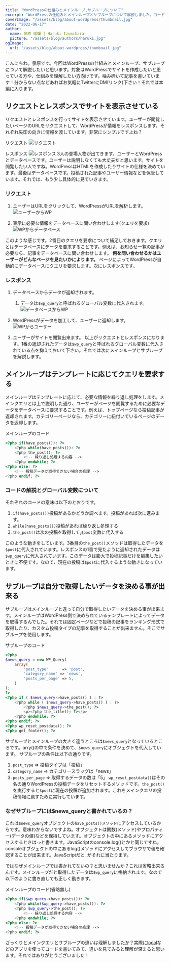```yaml
---
title: "WordPressの仕組みとメインループ,サブループについて"
excerpt: "WordPressの仕組みとメインループとサブループについて解説しました。コードを書いてみると理解が深まると思います。"
coverImage: "/assets/blog/about-wordpress/thumbnail.jpg"
date: "2022-06-17"
author:
  name: 泉原 遥輝 | Haruki Izumihara
  picture: "/assets/blog/authors/haruki.jpg"
ogImage:
  url: "/assets/blog/about-wordpress/thumbnail.jpg"
---
```

こんにちわ。泉原です。今回はWordPressの仕組みとメインループ、サブループについて解説したいと思います。対象はWordPressでサイトを作成したいと思っている方や、仕組みを理解したい方向けです。噛み砕いて記事を書いています！分からない点などあればお気軽にTwitterにDM(リンク)下さい！それでは本編に入ります。
## リクエストとレスポンスでサイトを表示させている
リクエストとレスポンスを行ってサイトを表示させています。ユーザーが閲覧したいページのURLをリクエストして、WordPressが情報をレスポンスします。それぞれ矢印の向きに情報を渡しています。非常にシンプルですよね？

リクエスト
![リクエスト](/assets/blog/about-wordpress/request.jpg)

レスポンス
![レスポンス](/assets/blog/about-wordpress/response.jpg)
3人の登場人物が出てきます。ユーザーとWordPressとデータベースです。ユーザーは説明しなくても大丈夫だと思います。サイトを閲覧したい人ですね。WordPressはHTMLを作成したりサイトの仕様を決めています。最後はデータベースです。投稿された記事やユーザー情報などを保管しています。それでは、もう少し具体的に見ていきます。

### リクエスト
1. ユーザーはURLをクリックして、WordPressがURLを解析します。
![ユーザーからWP](/assets/blog/about-wordpress/user-wp.jpg)

2. 表示に必要な情報をデータベースに問い合わせします(クエリを要求)
![WPからデータベース](/assets/blog/about-wordpress/wp-db.jpg)


このような感じです。2番目のクエリを要求について補足しておきます。クエリとはデータベースにデータを要求することです。例えば、お知らせ一覧の記事が必要なら、記事をデータベースに問い合わせします。
**何を問い合わせるかはユーザーがどんなページを見たいかによります。**
ページによってWordPressが自動的にデータベースにクエリを要求します。次にレスポンスです。

### レスポンス
1. データベースからデータが返却されます。
   1. データは`$wp_query`と呼ばれるグローバル変数に代入されます。
![データベースからWP](/assets/blog/about-wordpress/db-wp.jpg)

1. WordPressがデータを加工して、ユーザーに返却します。
![WPからユーザー](/assets/blog/about-wordpress/wp-user.jpg)

3. ユーザーがサイトを閲覧出来ます。
以上がリクエストとレスポンスになります。1番の返却されたデータは`$wp_query`と呼ばれるグローバル変数に代入されている点を抑えておいて下さい。それでは次にメインループとサブループを解説します。

## メインループはテンプレートに応じてクエリを要求する
メインループはテンプレートに応じて、必要な情報を繰り返し処理をします。メインクエリとは上で説明した通り、ユーザーがページを閲覧するために必要なデータをデータベースに要求することです。例えば、トップページなら投稿記事が返却されます。カテゴリーページなら、カテゴリーに紐付いているページのデータを返却します。

メインループのコード
```php
<?php if(have_posts()): ?>
	<?php while(have_posts()): ?>
    <?php the_post(); ?>
		<!-- 繰り返し処理する内容 -->
	<?php endwhile; ?>
<?php else: ?>
	<!-- 投稿データが取得できない場合の処理 -->
<?php endif; ?>
```
### コードの解説とグローバル変数について
それぞれのコードの意味は以下のとおりです。
1. `if(have_posts())`投稿があるかどうか調べます。投稿があれば次に進みます。
2. `while(have_posts())`投稿があれば繰り返し処理する
3. `the_post()`は次の投稿を取得して,`$post`変数に代入する

このような動きをしています。3番目の`the_post()`メソッドは取得したデータを`$post`に代入されています。レスポンスの1番で見たように返却されたデータは`$wp_query`に代入されています。このデータは膨大で投稿記事だけを編集したいときに不便です。なので、現在の投稿は`$post`に代入するような動きになっています。

## サブループは自分で取得したいデータを決める事が出来る
サブループはメインループと違って自分で取得したいデータを決める事が出来ます。メインループはWordPress側で決められているテンプレートによってデータを取得するんでした。それでは固定ページなどで投稿の記事をランキング形式で取得したり、カスタム投稿タイプの記事を取得することが出来ません。そこでサブループを使用します。

サブループのコード
```php
<?php
$news_query = new WP_Query(
	array(
		'post_type'      => 'post',
		'category_name' => 'news',
		'posts_per_page' => 5,
	)
);
?>
<?php if ( $news_query->have_posts() ) : ?>
	<?php while ( $news_query->have_posts() ) : ?>
		<?php $news_query->the_post(); ?>
		<p><?php the_title(); ?></p>
	<?php endwhile; ?>
<?php endif; ?>
<?php wp_reset_postdata(); ?>
<?php get_footer(); ?>
```
サブループとメインループの大きく違うところは`$news_query`となっているところです。arry()の中で条件を決めて、`$news_query`にオブジェクトを代入しています。
サプループの条件は以下の通りです。
1. `post_type` => 投稿タイプは「投稿」
2. `category_name` => カテゴリースラッグは「news」
3. `posts_per_page` => 取得するデータの数は「5」
`wp_reset_postdata()`はその名の通りWordPressの投稿データをリセットするメソッドです。`the_post()`を実行すると`$post`に現在の投稿が追加されます。これをメインクエリの投稿情報に戻すために実行しています。
### なぜサブループには$news_queryと書かれているの？
これは`$news_query`オブジェクトの`have_posts()メソッド`にアクセスしているからです。意味わからないですよね。オブジェクトは関数(メソッド)やプロパティー(データの値)などを保持しています。オブジェクトの中にあるメソッドにアクセスするときは`->`と書きます。JavaScriptのconsole.log()とかと同じですね。consoleオブジェクトの中にあるlog()メソッドにアクセスしてブラウザで値を確認することが出来ます。JavaScriptだと`.`がそれに当たります。

ではなぜメインループでは書かれてないの？と思いませんか？これは省略出来るんです。メインループだと取得したデータは`$wp_query`に格納されます。なので
以下のように書き直しても正しく動きます。

メインループのコード(省略無し)
```php
<?php if($wp_query->have_posts()): ?>
	<?php while($wp_query->have_posts()): ?>
    <?php $wp_query->the_post(); ?>
		<!-- 繰り返し処理する内容 -->
	<?php endwhile; ?>
<?php else: ?>
	<!-- 投稿データが取得できない場合の処理 -->
<?php endif; ?>
```

ざっくりとメインクエリとサブループの違いは理解しましたか？実際に[local](https://localwp.com/)などのアプリを使ってコードを書いてみて、違いを見てみると理解が深まると思います。それではありがとうございました！